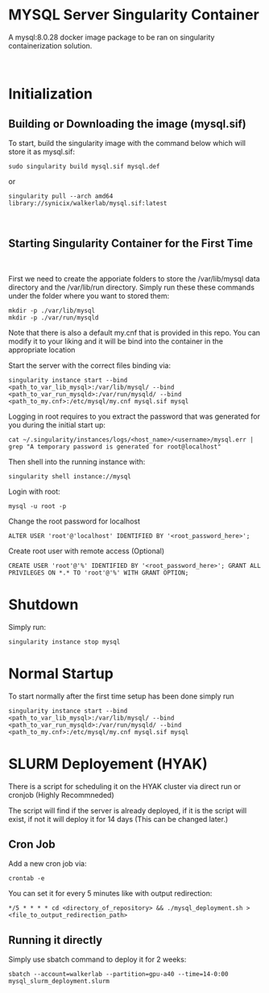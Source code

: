 # MYSQL Server Singularity Container

A mysql:8.0.28 docker image package to be ran on singularity containerization solution.

<br/>

# Initialization

## Building or Downloading the image (mysql.sif)

To start, build the singularity image with the command below which will store it as mysql.sif:

    sudo singularity build mysql.sif mysql.def

or 

    singularity pull --arch amd64 library://synicix/walkerlab/mysql.sif:latest
<br/>

## Starting Singularity Container for the First Time
<br/>

First we need to create the apporiate folders to store the /var/lib/mysql data directory and the /var/lib/run directory. Simply run these these commands under the folder where you want to stored them:

    mkdir -p ./var/lib/mysql
    mkdir -p ./var/run/mysqld

Note that there is also a default my.cnf that is provided in this repo. You can modify it to your liking and it will be bind into the container in the appropriate location

Start the server with the correct files binding via:

    singularity instance start --bind <path_to_var_lib_mysql>:/var/lib/mysql/ --bind <path_to_var_run_mysqld>:/var/run/mysqld/ --bind <path_to_my.cnf>:/etc/mysql/my.cnf mysql.sif mysql

Logging in root requires to you extract the password that was generated for you during the initial start up:

    cat ~/.singularity/instances/logs/<host_name>/<username>/mysql.err | grep "A temporary password is generated for root@localhost"

Then shell into the running instance with:

    singularity shell instance://mysql

Login with root:

    mysql -u root -p

Change the root password for localhost

    ALTER USER 'root'@'localhost' IDENTIFIED BY '<root_password_here>';

Create root user with remote access (Optional)

    CREATE USER 'root'@'%' IDENTIFIED BY '<root_password_here>'; GRANT ALL PRIVILEGES ON *.* TO 'root'@'%' WITH GRANT OPTION;

# Shutdown
Simply run:
    
    singularity instance stop mysql

# Normal Startup
To start normally after the first time setup has been done simply run 

    singularity instance start --bind <path_to_var_lib_mysql>:/var/lib/mysql/ --bind <path_to_var_run_mysqld>:/var/run/mysqld/ --bind <path_to_my.cnf>:/etc/mysql/my.cnf mysql.sif mysql

# SLURM Deployement (HYAK)
There is a script for scheduling it on the HYAK cluster via direct run or cronjob (Highly Recommneded)

The script will find if the server is already deployed, if it is the script will exist, if not it will deploy it for 14 days (This can be changed later.)

## Cron Job
Add a new cron job via:

    crontab -e

You can set it for every 5 minutes like with output redirection:

    */5 * * * * cd <directory_of_repository> && ./mysql_deployment.sh > <file_to_output_redirection_path>

## Running it directly
Simply use sbatch command to deploy it for 2 weeks:

    sbatch --account=walkerlab --partition=gpu-a40 --time=14-0:00 mysql_slurm_deployment.slurm
